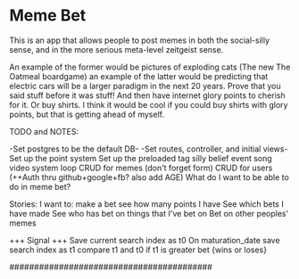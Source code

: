 # Meme Bet

This is an app that allows people to post memes in both the social-silly sense, and in the more serious meta-level zeitgeist sense.

An example of the former would be pictures of exploding cats (The new The Oatmeal boardgame) an example of the latter would be predicting that electric cars will be a larger paradigm in the next 20 years.  Prove that you said stuff before it was stuff! And then have internet glory points to cherish for it. Or buy shirts. I think it would be cool if you could buy shirts with glory points, but that is getting ahead of myself.


TODO and NOTES:

-Set postgres to be the default DB-
-Set routes, controller, and initial views-
Set up the point system
Set up the preloaded tag
	silly
	belief
	event
	song
	video
	system
	loop
CRUD for memes (don't forget form)
CRUD for users (++Auth thru github+google+fb? also add AGE)
What do I want to be able to do in meme bet?

Stories:
I want to:
	make a bet
	see how many points I have
	See which bets I have made
	See who has bet on things that I've bet on
	Bet on other peoples' memes

+++ Signal +++
Save current search index as t0
On maturation_date save search index as t1
compare t1 and t0
if t1 is greater bet {wins or loses}

#########################################


